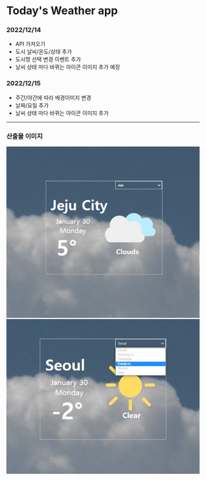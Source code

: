  <h1>Today's Weather app</h1>
  <h3>2022/12/14</h3>
  <ul>
    <li>API 가져오기</li>
    <li>도시 날씨/온도/상태 추가</li>
    <li>도시명 선택 변경 이벤트 추가 </li>
    <li>날씨 상태 마다 바뀌는 아이콘 이미지 추가 예정</li> 
  </ul>
  <h3>2022/12/15</h3>
    <ul>
    <li>주간/야간에 따라 배경이미지 변경</li>
    <li>날짜/요일 추가</li>
    <li>날씨 상태 마다 바뀌는 아이콘 이미지 추가</li>
  </ul>
  <hr>
  <h3>산출물 이미지</h3>
  <img src="capture.jpg" alt="image1">
  <img src="capture2.jpg" alt="image2"/>
  
